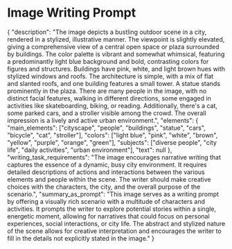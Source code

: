 # Image Writing Prompt

{
  "description": "The image depicts a bustling outdoor scene in a city, rendered in a stylized, illustrative manner. The viewpoint is slightly elevated, giving a comprehensive view of a central open space or plaza surrounded by buildings. The color palette is vibrant and somewhat whimsical, featuring a predominantly light blue background and bold, contrasting colors for figures and structures. Buildings have pink, white, and light brown hues with stylized windows and roofs. The architecture is simple, with a mix of flat and slanted roofs, and one building features a small tower. A statue stands prominently in the plaza. There are many people in the image, with no distinct facial features, walking in different directions, some engaged in activities like skateboarding, biking, or reading. Additionally, there's a cat, some parked cars, and a stroller visible among the crowd. The overall impression is a lively and active urban environment.",
  "elements": {
    "main_elements": ["cityscape", "people", "buildings", "statue", "cars", "bicycle", "cat", "stroller"],
    "colors": ["light blue", "pink", "white", "brown", "yellow", "purple", "orange", "green"],
    "subjects": ["diverse people", "city life", "daily activities", "urban environment"],
     "text": null
    },
  "writing_task_requirements": "The image encourages narrative writing that captures the essence of a dynamic, busy city environment. It requires detailed descriptions of actions and interactions between the various elements and people within the scene. The writer should make creative choices with the characters, the city, and the overall purpose of the scenario.",
  "summary_as_prompt": "This image serves as a writing prompt by offering a visually rich scenario with a multitude of characters and activities. It prompts the writer to explore potential stories within a single, energetic moment, allowing for narratives that could focus on personal experiences, social interactions, or city life. The abstract and stylized nature of the scene allows for creative interpretation and encourages the writer to fill in the details not explicitly stated in the image."
}
